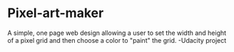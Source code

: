 # Pixel-art-maker

A simple, one page web design allowing a user to set the width and height of a pixel grid and then choose a color to "paint" the grid.
-Udacity project
